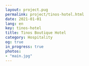 ```yaml
---
layout: project.pug
permalink: project/tinos-hotel.html
date: 2021-01-01
lang: en
key: tinos-hotel
title: Tinos Boutique Hotel
category: Hospitality
og: true
in_progress: true
photos:
- "main.jpg"
---
```

